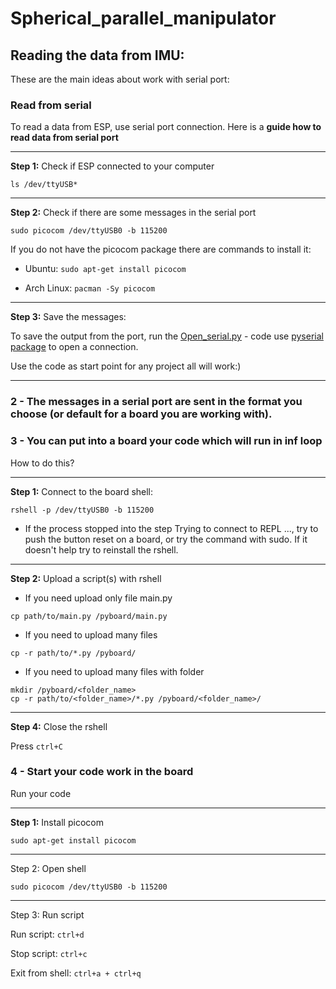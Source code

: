 # Spherical_parallel_manipulator

## Reading the data from IMU:

These are the main ideas about work with serial port:

### Read from serial

To read a data from ESP, use serial port connection. Here is a **guide how to read data from serial port**
____
**Step 1:** Check if ESP connected to your computer

```ls /dev/ttyUSB*```
___
**Step 2:** Check if there are some messages in the serial port

```sudo picocom /dev/ttyUSB0 -b 115200```

If you do not have the picocom package there are commands to install it:

- Ubuntu:
  ```sudo apt-get install picocom```

- Arch Linux:
  ```pacman -Sy picocom```

____
**Step 3:** Save the messages:

To save the output from the port, run the [Open_serial.py](Open_serial.py) -
code use [pyserial package](https://pypi.org/project/pyserial/) to open a connection.

Use the code as start point for any project all will work:)
___

### 2 - The messages in a serial port are sent in the format you choose (or default for a board you are working with).

### 3 - You can put into a board your code which will run in inf loop

How to do this?

____
**Step 1:** Connect to the board shell:



```rshell -p /dev/ttyUSB0 -b 115200```

- If the process stopped into the step Trying to connect to REPL ..., try to push the button reset on a board, or try
  the command with sudo. If it doesn't help try to reinstall the rshell.

___
**Step 2:** Upload a script(s) with rshell

- If you need upload only file main.py

```cp path/to/main.py /pyboard/main.py```

- If you need to upload many files

```cp -r path/to/*.py /pyboard/```

- If you need to upload many files with folder

````
mkdir /pyboard/<folder_name>
cp -r path/to/<folder_name>/*.py /pyboard/<folder_name>/
````
___
**Step 4:** Close the rshell

Press ``ctrl+C``

### 4 - Start your code work in the board

Run your code
___
**Step 1:** Install picocom

```sudo apt-get install picocom```
___
Step 2: Open shell

```sudo picocom /dev/ttyUSB0 -b 115200```
___
Step 3: Run script

Run script: ```ctrl+d```

Stop script: ```ctrl+c```

Exit from shell: ```ctrl+a + ctrl+q```